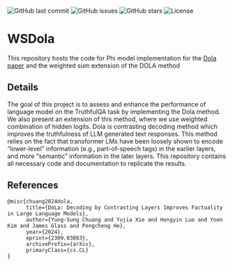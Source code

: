 ![GitHub last commit](https://img.shields.io/github/last-commit/dhmnr/PhiDola)
![GitHub issues](https://img.shields.io/github/issues-raw/dhmnr/PhiDola)
![GitHub stars](https://img.shields.io/github/stars/dhmnr/PhiDola?style=social)
![License](https://img.shields.io/badge/license-MIT-green)

# WSDola
This repository hosts the code for Phi model implementation for the [Dola paper](https://arxiv.org/abs/2309.03883) and the weighted sum extension of the DOLA method 

## Details

The goal of this project is to assess and enhance the performance of language model on the TruthfulQA task by implementing the Dola method. We also present an extension of this method, where we use weighted combination of hidden logits. Dola is contrasting decoding method which improves the truthfulness of LLM generated text responses. This method relies on the fact that transformer LMs have been loosely shown to encode “lower-level” information (e.g., part-of-speech tags) in the earlier layers, and more “semantic” information in the later layers. 
This repository contains all necessary code and documentation to replicate the results. 

## References
```
@misc{chuang2024dola,
      title={DoLa: Decoding by Contrasting Layers Improves Factuality in Large Language Models}, 
      author={Yung-Sung Chuang and Yujia Xie and Hongyin Luo and Yoon Kim and James Glass and Pengcheng He},
      year={2024},
      eprint={2309.03883},
      archivePrefix={arXiv},
      primaryClass={cs.CL}
}
```
